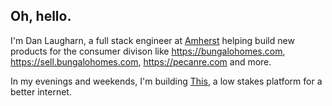 ## Oh, hello.

I'm Dan Laugharn, a full stack engineer at [Amherst](https://www.amherst.com) helping build new products for the consumer divison like https://bungalohomes.com, https://sell.bungalohomes.com, https://pecanre.com and more. 

In my evenings and weekends, I'm building [This](https://this.sh), a low stakes platform for a better internet.
